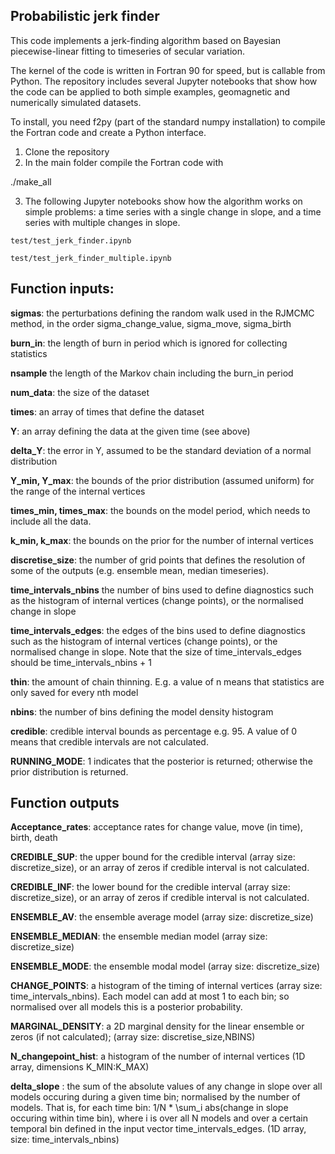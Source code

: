 ## Probabilistic jerk finder

This code implements a jerk-finding algorithm based on Bayesian piecewise-linear fitting to timeseries of secular variation.

The kernel of the code is written in Fortran 90 for speed, but is callable from Python.
The repository includes several Jupyter notebooks that show how the code can be applied to both simple examples, geomagnetic and numerically simulated datasets. 

To install, you need f2py (part of the standard numpy installation) to compile the Fortran code and create a Python interface.

1. Clone the repository
2. In the main folder compile the Fortran code with

./make_all

3. The following Jupyter notebooks show how the algorithm works on simple problems: a time series with a single change in slope, and a time series with multiple changes in slope.

```test/test_jerk_finder.ipynb```

```test/test_jerk_finder_multiple.ipynb```





## Function inputs:


 **sigmas**: the perturbations defining the random walk used in the RJMCMC method, in the order sigma_change_value, sigma_move, sigma_birth

**burn_in**: the length of burn in period which is ignored for collecting statistics

**nsample** the length of the Markov chain including the burn_in period

**num_data**: the size of the dataset

**times**: an array of times that define the dataset

**Y**: an array defining the data at the given time (see above)

**delta_Y**: the error in Y, assumed to be the standard deviation of a normal distribution

**Y_min, Y_max**: the bounds of the prior distribution (assumed uniform) for the range of the internal vertices

**times_min, times_max**: the bounds on the model period, which needs to include all the data.

**k_min, k_max**: the bounds on the prior for the number of internal vertices

**discretise_size**: the number of grid points that defines the resolution of some of the outputs (e.g. ensemble mean, median timeseries).

**time_intervals_nbins** the number of bins used to define diagnostics such as the histogram of internal vertices (change points), or the normalised change in slope

**time_intervals_edges**: the edges of the bins used to define diagnostics such as the histogram of internal vertices (change points), or the normalised change in slope.
Note that the size of time_intervals_edges should be time_intervals_nbins + 1

**thin**: the amount of chain thinning. E.g. a value of n means that statistics are only saved for every nth model

**nbins**: the number of bins defining the model density histogram

**credible**: credible interval bounds as percentage e.g. 95. A value of 0 means that credible intervals are not calculated.

**RUNNING_MODE**: 1 indicates that the posterior is returned; otherwise the prior distribution is returned.


## Function outputs

**Acceptance_rates**:  acceptance rates for change value, move (in time), birth, death

**CREDIBLE_SUP**: the upper bound for the credible interval (array size: discretize_size), or an array of zeros if credible interval is not calculated.

**CREDIBLE_INF**: the lower bound for the credible interval (array size: discretize_size), or an array of zeros if credible interval is not calculated.

**ENSEMBLE_AV**: the ensemble average model (array size: discretize_size)

**ENSEMBLE_MEDIAN**: the ensemble median model (array size: discretize_size)

**ENSEMBLE_MODE**: the ensemble modal model (array size: discretize_size)

**CHANGE_POINTS**: a histogram of the timing of internal vertices (array size: time_intervals_nbins). Each model can add at most 1 to each bin; so normalised over all models this is a posterior probability.

**MARGINAL_DENSITY**: a 2D marginal density for the linear ensemble or zeros (if not calculated); (array size: discretise_size,NBINS)

**N_changepoint_hist**: a histogram of the number of internal vertices (1D array, dimensions K_MIN:K_MAX)

**delta_slope** : the sum of the absolute values of any change in slope over all models occuring during a given time bin; normalised by the number of models.
That is, for each time bin: 1/N * \sum_i  abs(change in slope occuring within time bin), where i is over all N models and over a certain temporal bin defined in the input vector time_intervals_edges. (1D array, size: time_intervals_nbins)



